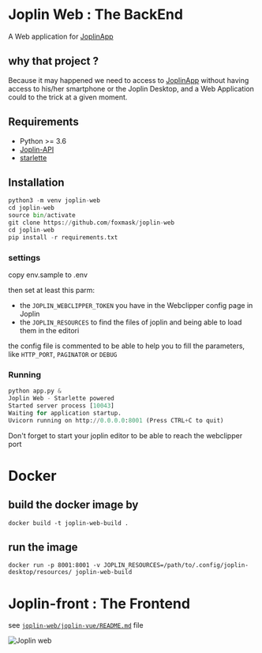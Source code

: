 # Joplin Web : The BackEnd

A Web application for [JoplinApp](https://joplinapp.org)

## why that project ?

Because it may happened we need to access to [JoplinApp](https://joplinapp.org) without having access to his/her smartphone or the Joplin Desktop, and a Web Application could to the trick at a given moment.

## Requirements

* Python >= 3.6
* [Joplin-API](https://github.com/foxmask/joplin-api)
* [starlette](https://starlette.io)

## Installation 

```python
python3 -m venv joplin-web
cd joplin-web
source bin/activate
git clone https://github.com/foxmask/joplin-web
cd joplin-web
pip install -r requirements.txt
```

### settings 

copy env.sample to .env

then set at least this parm: 

* the `JOPLIN_WEBCLIPPER_TOKEN` you have in the Webclipper config page in Joplin
* the `JOPLIN_RESOURCES` to find the files of joplin and being able to load them in the editori 

the config file is commented to be able to help you to fill the parameters, like `HTTP_PORT`, `PAGINATOR` or `DEBUG`


### Running

```python
python app.py &
Joplin Web - Starlette powered
Started server process [10043]
Waiting for application startup.
Uvicorn running on http://0.0.0.0:8001 (Press CTRL+C to quit)
```

Don't forget to start your joplin editor to be able to reach the webclipper port 

# Docker

## build the docker image by

```
docker build -t joplin-web-build . 
```

## run the image
```
docker run -p 8001:8001 -v JOPLIN_RESOURCES=/path/to/.config/joplin-desktop/resources/ joplin-web-build
```


# Joplin-front : The Frontend

see [`joplin-web/joplin-vue/README.md`](joplin-vue/README.md) file

![Joplin web](https://raw.githubusercontent.com/foxmask/joplin-web/master/joplin_web.png)


